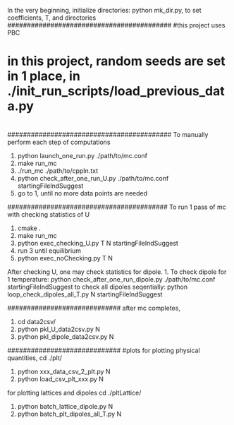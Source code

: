 In the very beginning, initialize directories:
python mk_dir.py, to set coefficients, T, and directories
##########################################
#this project uses PBC
# in this project, random seeds are set in 1 place, in ./init_run_scripts/load_previous_data.py

#
##########################################
To manually perform each step of computations
1. python launch_one_run.py ./path/to/mc.conf
2. make run_mc
3. ./run_mc ./path/to/cppIn.txt
4. python check_after_one_run_U.py ./path/to/mc.conf  startingFileIndSuggest
5. go to 1, until no more data points are needed

#########################################
To run 1 pass of mc with checking statistics of U
1. cmake .
2. make run_mc
3. python exec_checking_U.py T N startingFileIndSuggest
4. run 3 until equilibrium
5. python exec_noChecking.py T N

After checking U, one may check statistics for dipole.
1. 
To check dipole for 1 temperature:
python check_after_one_run_dipole.py ./path/to/mc.conf  startingFileIndSuggest
to check all dipoles seqentially:
python loop_check_dipoles_all_T.py N startingFileIndSuggest


#############################
after mc completes,
1. cd data2csv/
2. python pkl_U_data2csv.py N
3. python pkl_dipole_data2csv.py N

#############################
#plots
for plotting physical quantities, cd ./plt/
1. python xxx_data_csv_2_plt.py N
2. python load_csv_plt_xxx.py N

for plotting lattices and dipoles cd ./pltLattice/
1. python batch_lattice_dipole.py N
2. python batch_plt_dipoles_all_T.py N